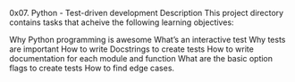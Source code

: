 0x07. Python - Test-driven development
Description
This project directory contains tasks that acheive the following learning objectives:

Why Python programming is awesome
What’s an interactive test
Why tests are important
How to write Docstrings to create tests
How to write documentation for each module and function
What are the basic option flags to create tests
How to find edge cases.
